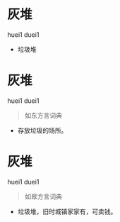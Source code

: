 # 灰堆
huei1 duei1
- 垃圾堆

# 灰堆
huei1 duei1
> 如东方言词典
- 存放垃圾的场所。

# 灰堆
huei1 duei1
> 如皋方言词典
- 垃圾堆，旧时城镇家家有，可卖钱。
